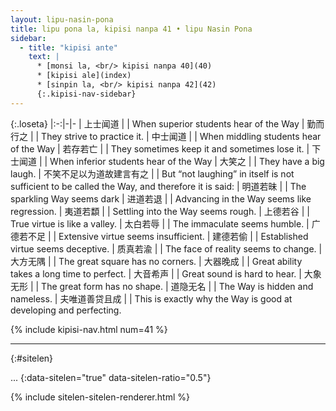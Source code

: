 ```yaml
---
layout: lipu-nasin-pona
title: lipu pona la, kipisi nanpa 41 • lipu Nasin Pona
sidebar:
  - title: "kipisi ante"
    text: |
      * [monsi la, <br/> kipisi nanpa 40](40)
      * [kipisi ale](index)
      * [sinpin la, <br/> kipisi nanpa 42](42)
      {:.kipisi-nav-sidebar}
---
```


{:.loseta}
|:-:|-|-
| 上士闻道 |  | When superior students hear of the Way
| 勤而行之 |  | They strive to practice it.
| 中士闻道 |  | When middling students hear of the Way
| 若存若亡 |  | They sometimes keep it and sometimes lose it.
| 下士闻道 |  | When inferior students hear of the Way
| 大笑之 |  | They have a big laugh.
| 不笑不足以为道<wbr/>故建言有之 |  | But “not laughing” in itself is not sufficient to be called the Way, and therefore it is said:
| 明道若昧 |  | The sparkling Way seems dark
| 进道若退 |  | Advancing in the Way seems like regression.
| 夷道若纇 |  | Settling into the Way seems rough.
| 上德若谷 |  | True virtue is like a valley.
| 太白若辱 |  | The immaculate seems humble.
| 广德若不足 |  | Extensive virtue seems insufficient.
| 建德若偷 |  | Established virtue seems deceptive.
| 质真若渝 |  | The face of reality seems to change.
| 大方无隅 |  | The great square has no corners.
| 大器晚成 |  | Great ability takes a long time to perfect.
| 大音希声 |  | Great sound is hard to hear.
| 大象无形 |  | The great form has no shape.
| 道隐无名 |  | The Way is hidden and nameless.
| 夫唯道<wbr/>善贷且成 |  | This is exactly why the Way is good at developing and perfecting.

{% include kipisi-nav.html num=41 %}

-------
{:#sitelen}

...
{:data-sitelen="true" data-sitelen-ratio="0.5"}

{% include sitelen-sitelen-renderer.html %}
